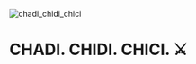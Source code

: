 ![chadi_chidi_chici](https://github.com/ch4dth0nd3rk0k/ch4dth0nd3rk0k/assets/164380892/fae3e147-6bc3-40fc-a873-9dfbca9f2b82)
<h1>
  CHADI. CHIDI. CHICI. ⚔️
</h1>
<!--
**ch4dth0nd3rk0k/ch4dth0nd3rk0k** is a ✨ _special_ ✨ repository because its `README.md` (this file) appears on your GitHub profile.

Here are some ideas to get you started:

- 🔭 I’m currently working on ...
- 🌱 I’m currently learning ...
- 👯 I’m looking to collaborate on ...
- 🤔 I’m looking for help with ...
- 💬 Ask me about ...
- 📫 How to reach me: ...
- 😄 Pronouns: ...
- ⚡ Fun fact: ...
-->

